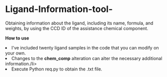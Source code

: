 # Ligand-Information-tool-
Obtaining information about the ligand, including its name, formula, and weights, by using the CCD ID of the assistance chemical component.

<strong>How to use</strong>

<li>I've included twenty ligand samples in the code that you can modify on your own.</li>
<li>Changes to the <b>chem_comp</b> alteration can alter the necessary additional information./li>
<li>Execute Python req.py to obtain the .txt file.</li>
